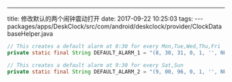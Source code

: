 ---
title: 修改默认的两个闹钟震动打开
date: 2017-09-22 10:25:03
tags:
---	packages/apps/DeskClock/src/com/android/deskclock/provider/ClockDatabaseHelper.java
``` Java
// This creates a default alarm at 8:30 for every Mon,Tue,Wed,Thu,Fri
private static final String DEFAULT_ALARM_1 = "(8, 30, 31, 0, 1, '', NULL, 0);";	//把这里的第五位改为 1 即可

// This creates a default alarm at 9:30 for every Sat,Sun
private static final String DEFAULT_ALARM_2 = "(9, 00, 96, 0, 1, '', NULL, 0);";	//把这里的第五位改为 1 即可
```
